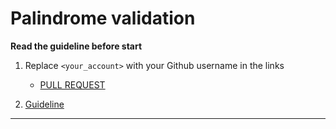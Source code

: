 # Palindrome validation

**Read the guideline before start**

1. Replace `<your_account>` with your Github username in the links
    - [PULL REQUEST](https://github.com/mate-academy/js_task-transportation-on-vacation/pull/180)

2. [Guideline](https://github.com/mate-academy/js_task-guideline/blob/master/README.md)
___
